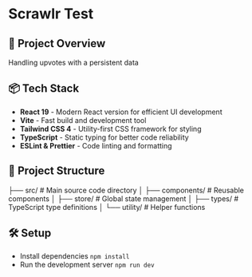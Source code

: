 # Scrawlr Test

## 🚀 Project Overview
Handling upvotes with a persistent data

## 📦 Tech Stack
- **React 19** - Modern React version for efficient UI development
- **Vite** - Fast build and development tool
- **Tailwind CSS 4** - Utility-first CSS framework for styling
- **TypeScript** - Static typing for better code reliability
- **ESLint & Prettier** - Code linting and formatting

## 📂 Project Structure
├── src/ # Main source code directory 
│ ├── components/ # Reusable components 
│ ├── store/ # Global state management
│ ├── types/ # TypeScript type definitions 
│ └── utility/ # Helper functions

## 🛠 Setup
- Install dependencies `npm install`
- Run the development server `npm run dev`
